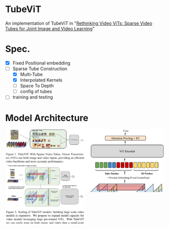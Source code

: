 # TubeViT

An implementation of TubeViT
in "[Rethinking Video ViTs: Sparse Video Tubes for Joint Image and Video Learning](https://arxiv.org/abs/2212.03229)"

# Spec.
- [x] Fixed Positional embedding
- [ ] Sparse Tube Construction
  - [x] Multi-Tube
  - [x] Interpolated Kernels
  - [ ] Space To Depth
  - [ ] config of tubes
- [ ] training and testing

# Model Architecture

<div class="row">
    <div class="column" style="float: left; width: 50%; height: 300px">
        <div class="row">
            <img src="assets/fig1.png" alt="Figure 1." height="50%"/>
            <img src="assets/fig3.png" alt="Figure 3." height="50%"/>
        </div>
    </div>
  <div class="column" style="float: left; width: 50%; height: 200px"><img src="assets/fig2.png" alt="Figure 2."/></div>
</div>

